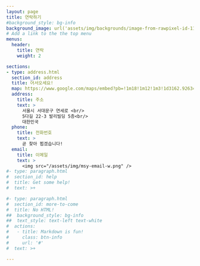 ```yaml
---
layout: page
title: 연락하기
#background_style: bg-info
background_image: url('assets/img/backgrounds/image-from-rawpixel-id-1199650-jpeg.jpg')
# Add a link to the the top menu
menus:
  header:
    title: 연락
    weight: 2

sections:
- type: address.html
  section_id: address
  title: 어서오세요!
  map: https://www.google.com/maps/embed?pb=!1m18!1m12!1m3!1d3162.926347278931!2d126.93172621161263!3d37.5567990245695!2m3!1f0!2f0!3f0!3m2!1i1024!2i768!4f13.1!3m3!1m2!1s0x357c98951ea1ccb1%3A0xb0b8e153e9773996!2s22-3%20Yonsei-ro%205da-gil%2C%20Seodaemun-gu%2C%20Seoul!5e0!3m2!1sen!2skr!4v1727755343084!5m2!1sen!2skr
  address:
    title: 주소
    text: >
      서울시 서대문구 연세로 <br/>
      5다길 22-3 발리빌딩 5층<br/>
      대한민국
  phone:
    title: 전화번호
    text: >
      곧 찾아 뵙겠습니다!
  email:
    title: 이메일
    text: >
      <img src="/assets/img/msy-email-w.png" />
#- type: paragraph.html
#  section_id: help
#  title: Get some help!
#  text: >+

#- type: paragraph.html
#  section_id: more-to-come
#  title: No HTML!
##  background_style: bg-info
##  text_style: text-left text-white
#  actions:
#   - title: Markdown is fun!
#     class: btn-info
#     url: '#'
#  text: >+

---
```

